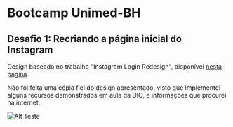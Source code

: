 # Bootcamp Unimed-BH  
## Desafio 1:  Recriando a página inicial do Instagram  
Design baseado no trabalho "Instagram Login Redesign", disponível [nesta página](https://www.figma.com/community/file/1041476413519884551).  
  
  Não foi feita uma cópia fiel do design apresentado, visto que implementei alguns recursos demonstrados em aula da DIO, e  informações que procurei na internet.
  
  ![Alt Teste](/img/Instagram.gif)


